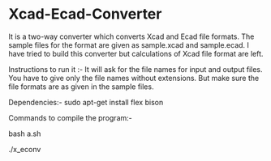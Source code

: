 Xcad-Ecad-Converter
===================
It is a two-way converter which converts Xcad and Ecad file formats.
 The sample files for the format are given as sample.xcad and sample.ecad. 
 I have tried to build this converter but calculations of Xcad file format are left.
 
 Instructions to run it :- It will ask for the file names for input and output files. 
 You have to give only the file names without extensions. But make sure the file formats are as given in the sample files.
 
 
 Dependencies:-
 sudo apt-get install flex bison
 
 Commands to compile the program:-
 
 bash a.sh

./x_econv
 
 
